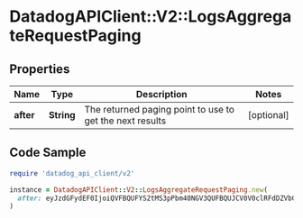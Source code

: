 # DatadogAPIClient::V2::LogsAggregateRequestPaging

## Properties

| Name | Type | Description | Notes |
| ---- | ---- | ----------- | ----- |
| **after** | **String** | The returned paging point to use to get the next results | [optional] |

## Code Sample

```ruby
require 'datadog_api_client/v2'

instance = DatadogAPIClient::V2::LogsAggregateRequestPaging.new(
  after: eyJzdGFydEF0IjoiQVFBQUFYS2tMS3pPbm40NGV3QUFBQUJCV0V0clRFdDZVbG8zY3pCRmNsbHJiVmxDWlEifQ&#x3D;&#x3D;
)
```

